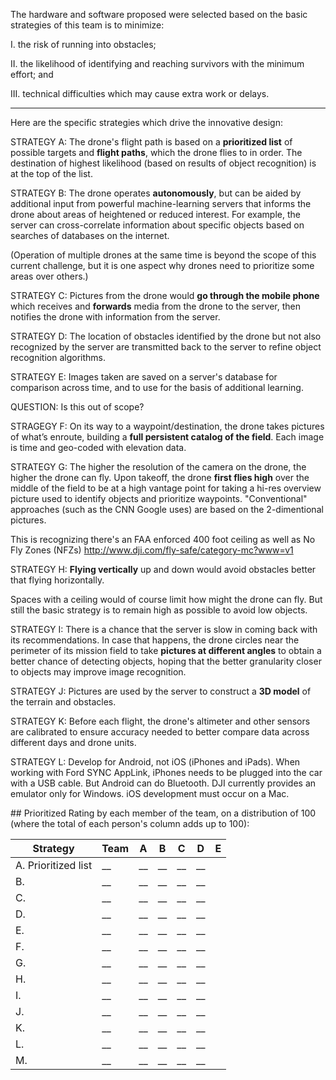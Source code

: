 The hardware and software proposed were selected based on the basic strategies of this team is to minimize:

   I. the risk of running into obstacles;

   II. the likelihood of identifying and reaching survivors with the minimum effort; and

   III. technical difficulties which may cause extra work or delays.

<hr />

Here are the specific strategies which drive the innovative design:

STRATEGY A: The drone's flight path is based on a <strong>prioritized list</strong> of possible targets 
and <strong>flight paths</strong>, 
which the drone flies to in order. 
The destination of highest likelihood (based on results of object recognition) is at the top of the list.

STRATEGY B: The drone operates <strong>autonomously</strong>, 
but can be aided by additional input from powerful machine-learning servers
that informs the drone about areas of heightened or reduced interest.
For example, the server can cross-correlate information about specific objects based on searches of databases on the internet.

(Operation of multiple drones at the same time is beyond the scope of this current challenge,
but it is one aspect why drones need to prioritize some areas over others.)

STRATEGY C: Pictures from the drone would <strong>go through the mobile phone</strong>
which receives and <strong>forwards</strong> media from the drone to the server, 
then notifies the drone with information from the server.

STRATEGY D: The location of obstacles identified by the drone but not also recognized by the server 
are transmitted back to the server to refine object recognition algorithms.

STRATEGY E: Images taken are saved on a server's database for comparison across time,
and to use for the basis of additional learning.

   QUESTION: Is this out of scope?

STRAGEGY F: On its way to a waypoint/destination, the drone takes pictures of what’s enroute, 
building a <strong>full persistent catalog of the field</strong>.
Each image is time and geo-coded with elevation data.

STRATEGY G: The higher the resolution of the camera on the drone, the higher the drone can fly.
Upon takeoff, the drone <strong>first flies high</strong> over the middle of the field to be at a high vantage point for 
taking a hi-res overview picture used to identify objects and prioritize waypoints.
"Conventional" approaches (such as the CNN Google uses) are based on the 2-dimentional pictures.

   This is recognizing there's an FAA enforced 400 foot ceiling as well as No Fly Zones (NFZs)
   http://www.dji.com/fly-safe/category-mc?www=v1

STRATEGY H: <strong>Flying vertically</strong> up and down would avoid obstacles better that flying horizontally.

   Spaces with a ceiling would of course limit how might the drone can fly.
   But still the basic strategy is to remain high as possible to avoid low objects.

STRATEGY I: There is a chance that the server is slow in coming back with its recommendations.
In case that happens, the drone circles near the perimeter of its mission field 
to take <strong>pictures at different angles</strong> to obtain a better chance of detecting objects,
hoping that the better granularity closer to objects may improve image recognition.

STRATEGY J: Pictures are used by the server to construct a <strong>3D model</strong> of the terrain and obstacles.

STRATEGY K: Before each flight, the drone's altimeter and other sensors are calibrated to ensure accuracy
needed to better compare data across different days and drone units.

STRATEGY L: Develop for Android, not iOS (iPhones and iPads).
When working with Ford SYNC AppLink, iPhones needs to be plugged into the car with a USB cable.
But Android can do Bluetooth. DJI currently provides an emulator only for Windows.
iOS development must occur on a Mac.

<a name="Prioritized">
## Prioritized</a>
Rating by each member of the team, on a distribution of 100 (where the total of each person's column adds up to 100):

| Strategy | Team | A | B | C | D | E|
| -------- | -- | -- | -- | -- | -- | -- | 
| A. Prioritized list | __ | __ | __ | __ | __ | 
| B.  | __ | __ | __ | __ | __ | 
| C.  | __ | __ | __ | __ | __ | 
| D.  | __ | __ | __ | __ | __ | 
| E.  | __ | __ | __ | __ | __ | 
| F.  | __ | __ | __ | __ | __ | 
| G.  | __ | __ | __ | __ | __ | 
| H.  | __ | __ | __ | __ | __ | 
| I.  | __ | __ | __ | __ | __ | 
| J.  | __ | __ | __ | __ | __ | 
| K.  | __ | __ | __ | __ | __ | 
| L.  | __ | __ | __ | __ | __ | 
| M.  | __ | __ | __ | __ | __ | 
